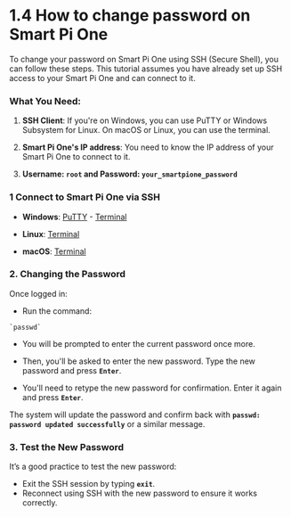# 1.4 How to change password on Smart Pi One

To change your password on Smart Pi One using SSH (Secure Shell), you can follow these steps. This tutorial assumes you have already set up SSH access to your Smart Pi One and can connect to it.

### What You Need:

1. **SSH Client**: If you're on Windows, you can use PuTTY or Windows Subsystem for Linux. On macOS or Linux, you can use the terminal.

2. **Smart Pi One's IP address**: You need to know the IP address of your Smart Pi One to connect to it.

3. **Username: `root` and Password: `your_smartpione_password`**

### 1 Connect to Smart Pi One via SSH

- **Windows**: [PuTTY](https://github.com/Yumi-Lab/yumi-wiki/blob/main/docs/SmartPI/SmartPI_Connect_Ssh.md#windows-with-putty) - [Terminal](https://github.com/Yumi-Lab/yumi-wiki/blob/main/docs/SmartPI/SmartPI_Connect_Ssh.md#windows-terminal-command-prompt-or-powershell)

- **Linux**: [Terminal](https://github.com/Yumi-Lab/yumi-wiki/blob/main/docs/SmartPI/SmartPI_Connect_Ssh.md#linux-terminal)

- **macOS**: [Terminal](https://github.com/Yumi-Lab/yumi-wiki/blob/main/docs/SmartPI/SmartPI_Connect_Ssh.md#macos-terminal)


### 2. Changing the Password

Once logged in:
- Run the command:

```
`passwd`
```

- You will be prompted to enter the current password once more.

- Then, you'll be asked to enter the new password. Type the new password and press **`Enter`**.

- You'll need to retype the new password for confirmation. Enter it again and press **`Enter`**.

The system will update the password and confirm back with **`passwd: password updated successfully`** or a similar message.

### 3. Test the New Password

It’s a good practice to test the new password:
- Exit the SSH session by typing **`exit`**.
- Reconnect using SSH with the new password to ensure it works correctly.

